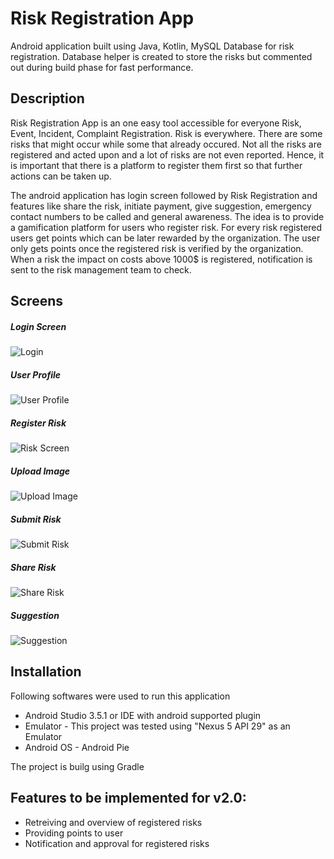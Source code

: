 # Risk Registration App

Android application built using Java, Kotlin, MySQL Database for risk registration. Database helper is created to store the risks but commented out during build phase for fast performance.

## Description
Risk Registration App is an one easy tool accessible for everyone Risk, Event, Incident, Complaint Registration. Risk is everywhere. There are some risks that might occur while some that already occured. Not all the risks are registered and acted upon and a lot of risks are not even reported. Hence, it is important that there is a platform to register them first so that further actions can be taken up. 


The android application has login screen followed by Risk Registration and features like share the risk, initiate payment, give suggestion, emergency contact numbers to be called and general awareness.
The idea is to provide a gamification platform for users who register risk. For every risk registered users get points which can be later rewarded by the organization. The user only gets points once the registered risk is verified by the organization. When a risk the impact on costs above 1000$ is registered, notification is sent to the risk management team to check. 

## Screens

##### Login Screen

![Login](BananaSkin2/Login.PNG)

##### User Profile

![User Profile](BananaSkin2/UserProfile.png)

##### Register Risk

![Risk Screen](BananaSkin2/RiskScreen.png)

##### Upload Image

![Upload Image](BananaSkin2/UploadPicture.png)

##### Submit Risk

![Submit Risk](BananaSkin2/SubmitRisk.png)

##### Share Risk

![Share Risk](BananaSkin2/ShareRisk.png)

##### Suggestion

![Suggestion](BananaSkin2/Sugestions.png)


## Installation

Following softwares were used to run this application

- Android Studio 3.5.1 or IDE with android supported plugin
- Emulator - This project was tested using "Nexus 5 API 29" as an Emulator
- Android OS - Android Pie

The project is builg using Gradle

## Features to be implemented for v2.0:

- Retreiving and overview of registered risks
- Providing points to user
- Notification and approval for registered risks
